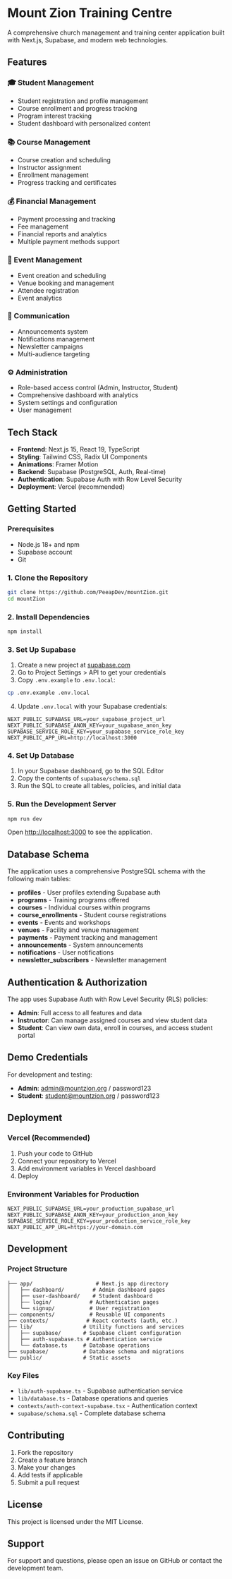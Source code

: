 # Mount Zion Training Centre

A comprehensive church management and training center application built with Next.js, Supabase, and modern web technologies.

## Features

### 🎓 Student Management
- Student registration and profile management
- Course enrollment and progress tracking
- Program interest tracking
- Student dashboard with personalized content

### 📚 Course Management
- Course creation and scheduling
- Instructor assignment
- Enrollment management
- Progress tracking and certificates

### 💰 Financial Management
- Payment processing and tracking
- Fee management
- Financial reports and analytics
- Multiple payment methods support

### 📅 Event Management
- Event creation and scheduling
- Venue booking and management
- Attendee registration
- Event analytics

### 📢 Communication
- Announcements system
- Notifications management
- Newsletter campaigns
- Multi-audience targeting

### ⚙️ Administration
- Role-based access control (Admin, Instructor, Student)
- Comprehensive dashboard with analytics
- System settings and configuration
- User management

## Tech Stack

- **Frontend**: Next.js 15, React 19, TypeScript
- **Styling**: Tailwind CSS, Radix UI Components
- **Animations**: Framer Motion
- **Backend**: Supabase (PostgreSQL, Auth, Real-time)
- **Authentication**: Supabase Auth with Row Level Security
- **Deployment**: Vercel (recommended)

## Getting Started

### Prerequisites

- Node.js 18+ and npm
- Supabase account
- Git

### 1. Clone the Repository

```bash
git clone https://github.com/PeeapDev/mountZion.git
cd mountZion
```

### 2. Install Dependencies

```bash
npm install
```

### 3. Set Up Supabase

1. Create a new project at [supabase.com](https://supabase.com)
2. Go to Project Settings > API to get your credentials
3. Copy `.env.example` to `.env.local`:

```bash
cp .env.example .env.local
```

4. Update `.env.local` with your Supabase credentials:

```env
NEXT_PUBLIC_SUPABASE_URL=your_supabase_project_url
NEXT_PUBLIC_SUPABASE_ANON_KEY=your_supabase_anon_key
SUPABASE_SERVICE_ROLE_KEY=your_supabase_service_role_key
NEXT_PUBLIC_APP_URL=http://localhost:3000
```

### 4. Set Up Database

1. In your Supabase dashboard, go to the SQL Editor
2. Copy the contents of `supabase/schema.sql`
3. Run the SQL to create all tables, policies, and initial data

### 5. Run the Development Server

```bash
npm run dev
```

Open [http://localhost:3000](http://localhost:3000) to see the application.

## Database Schema

The application uses a comprehensive PostgreSQL schema with the following main tables:

- **profiles** - User profiles extending Supabase auth
- **programs** - Training programs offered
- **courses** - Individual courses within programs
- **course_enrollments** - Student course registrations
- **events** - Events and workshops
- **venues** - Facility and venue management
- **payments** - Payment tracking and management
- **announcements** - System announcements
- **notifications** - User notifications
- **newsletter_subscribers** - Newsletter management

## Authentication & Authorization

The app uses Supabase Auth with Row Level Security (RLS) policies:

- **Admin**: Full access to all features and data
- **Instructor**: Can manage assigned courses and view student data
- **Student**: Can view own data, enroll in courses, and access student portal

## Demo Credentials

For development and testing:

- **Admin**: admin@mountzion.org / password123
- **Student**: student@mountzion.org / password123

## Deployment

### Vercel (Recommended)

1. Push your code to GitHub
2. Connect your repository to Vercel
3. Add environment variables in Vercel dashboard
4. Deploy

### Environment Variables for Production

```env
NEXT_PUBLIC_SUPABASE_URL=your_production_supabase_url
NEXT_PUBLIC_SUPABASE_ANON_KEY=your_production_anon_key
SUPABASE_SERVICE_ROLE_KEY=your_production_service_role_key
NEXT_PUBLIC_APP_URL=https://your-domain.com
```

## Development

### Project Structure

```
├── app/                    # Next.js app directory
│   ├── dashboard/         # Admin dashboard pages
│   ├── user-dashboard/    # Student dashboard
│   ├── login/            # Authentication pages
│   └── signup/           # User registration
├── components/           # Reusable UI components
├── contexts/            # React contexts (auth, etc.)
├── lib/                # Utility functions and services
│   ├── supabase/       # Supabase client configuration
│   ├── auth-supabase.ts # Authentication service
│   └── database.ts     # Database operations
├── supabase/           # Database schema and migrations
└── public/             # Static assets
```

### Key Files

- `lib/auth-supabase.ts` - Supabase authentication service
- `lib/database.ts` - Database operations and queries
- `contexts/auth-context-supabase.tsx` - Authentication context
- `supabase/schema.sql` - Complete database schema

## Contributing

1. Fork the repository
2. Create a feature branch
3. Make your changes
4. Add tests if applicable
5. Submit a pull request

## License

This project is licensed under the MIT License.

## Support

For support and questions, please open an issue on GitHub or contact the development team.
